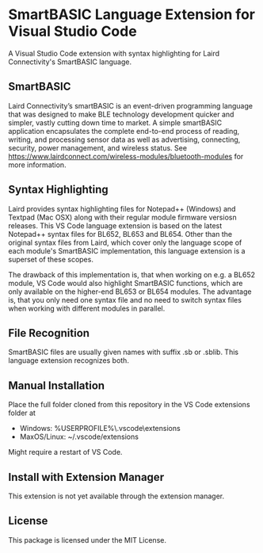 # SmartBASIC Language Extension for Visual Studio Code

A Visual Studio Code extension with syntax highlighting for Laird Connectivity's SmartBASIC language.

## SmartBASIC

Laird Connectivity’s smartBASIC is an event-driven programming language that was designed to make BLE technology development quicker and simpler, vastly cutting down time to market. A simple smartBASIC application encapsulates the complete end-to-end process of reading, writing, and processing sensor data as well as advertising, connecting, security, power management, and wireless status. See https://www.lairdconnect.com/wireless-modules/bluetooth-modules for more information.

## Syntax Highlighting

Laird provides syntax highlighting files for Notepad++ (Windows) and Textpad (Mac OSX) along with their regular module firmware versiosn releases. This VS Code language extension is based on the latest Notepad++ syntax files for BL652, BL653 and BL654. Other than the original syntax files from Laird, which cover only the language scope of each module's SmartBASIC implementation, this language extension is a superset of these scopes.

The drawback of this implementation is, that when working on e.g. a BL652 module, VS Code would also highlight SmartBASIC functions, which are only available on the higher-end BL653 or BL654 modules. The advantage is, that you only need one syntax file and no need to switch syntax files when working with different modules in parallel.

## File Recognition

SmartBASIC files are usually given names with suffix .sb or .sblib. This language extension recognizes both.

## Manual Installation

Place the full folder cloned from this repository in the VS Code extensions folder at

* Windows: %USERPROFILE%\\.vscode\\extensions
* MaxOS/Linux: ~/.vscode/extensions

Might require a restart of VS Code.

## Install with Extension Manager

This extension is not yet available through the extension manager.

## License

This package is licensed under the MIT License.
